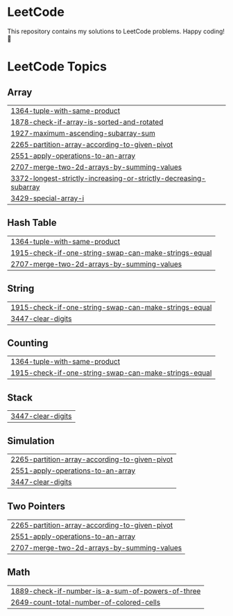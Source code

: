 # LeetCode

This repository contains my solutions to LeetCode problems.
Happy coding! 🚀


<!---LeetCode Topics Start-->
# LeetCode Topics
## Array
|  |
| ------- |
| [1364-tuple-with-same-product](https://github.com/Dhrishita/Leetcode-solutions/tree/master/1364-tuple-with-same-product) |
| [1878-check-if-array-is-sorted-and-rotated](https://github.com/Dhrishita/Leetcode-solutions/tree/master/1878-check-if-array-is-sorted-and-rotated) |
| [1927-maximum-ascending-subarray-sum](https://github.com/Dhrishita/Leetcode-solutions/tree/master/1927-maximum-ascending-subarray-sum) |
| [2265-partition-array-according-to-given-pivot](https://github.com/Dhrishita/Leetcode-solutions/tree/master/2265-partition-array-according-to-given-pivot) |
| [2551-apply-operations-to-an-array](https://github.com/Dhrishita/Leetcode-solutions/tree/master/2551-apply-operations-to-an-array) |
| [2707-merge-two-2d-arrays-by-summing-values](https://github.com/Dhrishita/Leetcode-solutions/tree/master/2707-merge-two-2d-arrays-by-summing-values) |
| [3372-longest-strictly-increasing-or-strictly-decreasing-subarray](https://github.com/Dhrishita/Leetcode-solutions/tree/master/3372-longest-strictly-increasing-or-strictly-decreasing-subarray) |
| [3429-special-array-i](https://github.com/Dhrishita/Leetcode-solutions/tree/master/3429-special-array-i) |
## Hash Table
|  |
| ------- |
| [1364-tuple-with-same-product](https://github.com/Dhrishita/Leetcode-solutions/tree/master/1364-tuple-with-same-product) |
| [1915-check-if-one-string-swap-can-make-strings-equal](https://github.com/Dhrishita/Leetcode-solutions/tree/master/1915-check-if-one-string-swap-can-make-strings-equal) |
| [2707-merge-two-2d-arrays-by-summing-values](https://github.com/Dhrishita/Leetcode-solutions/tree/master/2707-merge-two-2d-arrays-by-summing-values) |
## String
|  |
| ------- |
| [1915-check-if-one-string-swap-can-make-strings-equal](https://github.com/Dhrishita/Leetcode-solutions/tree/master/1915-check-if-one-string-swap-can-make-strings-equal) |
| [3447-clear-digits](https://github.com/Dhrishita/Leetcode-solutions/tree/master/3447-clear-digits) |
## Counting
|  |
| ------- |
| [1364-tuple-with-same-product](https://github.com/Dhrishita/Leetcode-solutions/tree/master/1364-tuple-with-same-product) |
| [1915-check-if-one-string-swap-can-make-strings-equal](https://github.com/Dhrishita/Leetcode-solutions/tree/master/1915-check-if-one-string-swap-can-make-strings-equal) |
## Stack
|  |
| ------- |
| [3447-clear-digits](https://github.com/Dhrishita/Leetcode-solutions/tree/master/3447-clear-digits) |
## Simulation
|  |
| ------- |
| [2265-partition-array-according-to-given-pivot](https://github.com/Dhrishita/Leetcode-solutions/tree/master/2265-partition-array-according-to-given-pivot) |
| [2551-apply-operations-to-an-array](https://github.com/Dhrishita/Leetcode-solutions/tree/master/2551-apply-operations-to-an-array) |
| [3447-clear-digits](https://github.com/Dhrishita/Leetcode-solutions/tree/master/3447-clear-digits) |
## Two Pointers
|  |
| ------- |
| [2265-partition-array-according-to-given-pivot](https://github.com/Dhrishita/Leetcode-solutions/tree/master/2265-partition-array-according-to-given-pivot) |
| [2551-apply-operations-to-an-array](https://github.com/Dhrishita/Leetcode-solutions/tree/master/2551-apply-operations-to-an-array) |
| [2707-merge-two-2d-arrays-by-summing-values](https://github.com/Dhrishita/Leetcode-solutions/tree/master/2707-merge-two-2d-arrays-by-summing-values) |
## Math
|  |
| ------- |
| [1889-check-if-number-is-a-sum-of-powers-of-three](https://github.com/Dhrishita/Leetcode-solutions/tree/master/1889-check-if-number-is-a-sum-of-powers-of-three) |
| [2649-count-total-number-of-colored-cells](https://github.com/Dhrishita/Leetcode-solutions/tree/master/2649-count-total-number-of-colored-cells) |
<!---LeetCode Topics End-->